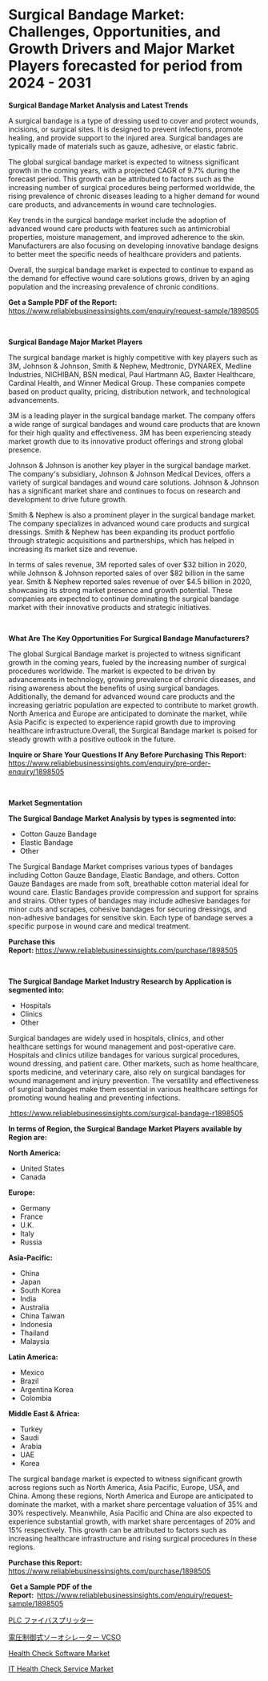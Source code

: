 <p><h1>Surgical Bandage Market: Challenges, Opportunities, and Growth Drivers and Major Market Players forecasted for period from 2024 - 2031</h1></p><p><strong>Surgical Bandage Market Analysis and Latest Trends</strong></p>
<p><p>A surgical bandage is a type of dressing used to cover and protect wounds, incisions, or surgical sites. It is designed to prevent infections, promote healing, and provide support to the injured area. Surgical bandages are typically made of materials such as gauze, adhesive, or elastic fabric.</p><p>The global surgical bandage market is expected to witness significant growth in the coming years, with a projected CAGR of 9.7% during the forecast period. This growth can be attributed to factors such as the increasing number of surgical procedures being performed worldwide, the rising prevalence of chronic diseases leading to a higher demand for wound care products, and advancements in wound care technologies.</p><p>Key trends in the surgical bandage market include the adoption of advanced wound care products with features such as antimicrobial properties, moisture management, and improved adherence to the skin. Manufacturers are also focusing on developing innovative bandage designs to better meet the specific needs of healthcare providers and patients.</p><p>Overall, the surgical bandage market is expected to continue to expand as the demand for effective wound care solutions grows, driven by an aging population and the increasing prevalence of chronic conditions.</p></p>
<p><strong>Get a Sample PDF of the Report:&nbsp;</strong> <a href="https://www.reliablebusinessinsights.com/enquiry/request-sample/1898505">https://www.reliablebusinessinsights.com/enquiry/request-sample/1898505</a></p>
<p>&nbsp;</p>
<p><strong>Surgical Bandage Major Market Players</strong></p>
<p><p>The surgical bandage market is highly competitive with key players such as 3M, Johnson & Johnson, Smith & Nephew, Medtronic, DYNAREX, Medline Industries, NICHIBAN, BSN medical, Paul Hartmann AG, Baxter Healthcare, Cardinal Health, and Winner Medical Group. These companies compete based on product quality, pricing, distribution network, and technological advancements.</p><p>3M is a leading player in the surgical bandage market. The company offers a wide range of surgical bandages and wound care products that are known for their high quality and effectiveness. 3M has been experiencing steady market growth due to its innovative product offerings and strong global presence.</p><p>Johnson & Johnson is another key player in the surgical bandage market. The company's subsidiary, Johnson & Johnson Medical Devices, offers a variety of surgical bandages and wound care solutions. Johnson & Johnson has a significant market share and continues to focus on research and development to drive future growth.</p><p>Smith & Nephew is also a prominent player in the surgical bandage market. The company specializes in advanced wound care products and surgical dressings. Smith & Nephew has been expanding its product portfolio through strategic acquisitions and partnerships, which has helped in increasing its market size and revenue.</p><p>In terms of sales revenue, 3M reported sales of over $32 billion in 2020, while Johnson & Johnson reported sales of over $82 billion in the same year. Smith & Nephew reported sales revenue of over $4.5 billion in 2020, showcasing its strong market presence and growth potential. These companies are expected to continue dominating the surgical bandage market with their innovative products and strategic initiatives.</p></p>
<p>&nbsp;</p>
<p><strong>What Are The Key Opportunities For Surgical Bandage Manufacturers?</strong></p>
<p><p>The global Surgical Bandage market is projected to witness significant growth in the coming years, fueled by the increasing number of surgical procedures worldwide. The market is expected to be driven by advancements in technology, growing prevalence of chronic diseases, and rising awareness about the benefits of using surgical bandages. Additionally, the demand for advanced wound care products and the increasing geriatric population are expected to contribute to market growth. North America and Europe are anticipated to dominate the market, while Asia Pacific is expected to experience rapid growth due to improving healthcare infrastructure.Overall, the Surgical Bandage market is poised for steady growth with a positive outlook in the future.</p></p>
<p><strong>Inquire or Share Your Questions If Any Before Purchasing This Report:</strong> <a href="https://www.reliablebusinessinsights.com/enquiry/pre-order-enquiry/1898505">https://www.reliablebusinessinsights.com/enquiry/pre-order-enquiry/1898505</a></p>
<p>&nbsp;</p>
<p><strong>Market Segmentation</strong></p>
<p><strong>The Surgical Bandage Market Analysis by types is segmented into:</strong></p>
<p><ul><li>Cotton Gauze Bandage</li><li>Elastic Bandage</li><li>Other</li></ul></p>
<p><p>The Surgical Bandage Market comprises various types of bandages including Cotton Gauze Bandage, Elastic Bandage, and others. Cotton Gauze Bandages are made from soft, breathable cotton material ideal for wound care. Elastic Bandages provide compression and support for sprains and strains. Other types of bandages may include adhesive bandages for minor cuts and scrapes, cohesive bandages for securing dressings, and non-adhesive bandages for sensitive skin. Each type of bandage serves a specific purpose in wound care and medical treatment.</p></p>
<p><strong>Purchase this Report:&nbsp;</strong><a href="https://www.reliablebusinessinsights.com/purchase/1898505">https://www.reliablebusinessinsights.com/purchase/1898505</a></p>
<p>&nbsp;</p>
<p><strong>The Surgical Bandage Market Industry Research by Application is segmented into:</strong></p>
<p><ul><li>Hospitals</li><li>Clinics</li><li>Other</li></ul></p>
<p><p>Surgical bandages are widely used in hospitals, clinics, and other healthcare settings for wound management and post-operative care. Hospitals and clinics utilize bandages for various surgical procedures, wound dressing, and patient care. Other markets, such as home healthcare, sports medicine, and veterinary care, also rely on surgical bandages for wound management and injury prevention. The versatility and effectiveness of surgical bandages make them essential in various healthcare settings for promoting wound healing and preventing infections.</p></p>
<p><a href="https://www.reliablebusinessinsights.com/surgical-bandage-r1898505">&nbsp;https://www.reliablebusinessinsights.com/surgical-bandage-r1898505</a></p>
<p><strong>In terms of Region, the Surgical Bandage Market Players available by Region are:</strong></p>
<p>
    <p> <strong> North America: </strong>
        <ul>
            <li>United States</li>
            <li>Canada</li>
        </ul>
        </p> 
    <p> <strong> Europe: </strong>
        <ul>
            <li>Germany</li>
            <li>France</li>
            <li>U.K.</li>
            <li>Italy</li>
            <li>Russia</li>
        </ul>
        </p> 
    <p> <strong> Asia-Pacific: </strong>
        <ul>
            <li>China</li>
            <li>Japan</li>
            <li>South Korea</li>
            <li>India</li>
            <li>Australia</li>
            <li>China Taiwan</li>
            <li>Indonesia</li>
            <li>Thailand</li>
            <li>Malaysia</li>
        </ul>
        </p> 
    <p> <strong> Latin America: </strong>
        <ul>
            <li>Mexico</li>
            <li>Brazil</li>
            <li>Argentina Korea</li>
            <li>Colombia</li>
        </ul>
        </p> 
    <p> <strong> Middle East & Africa: </strong>
        <ul>
            <li>Turkey</li>
            <li>Saudi</li>
            <li>Arabia</li>
            <li>UAE</li>
            <li>Korea</li>
        </ul>
    </p>
    </p>
<p><p>The surgical bandage market is expected to witness significant growth across regions such as North America, Asia Pacific, Europe, USA, and China. Among these regions, North America and Europe are anticipated to dominate the market, with a market share percentage valuation of 35% and 30% respectively. Meanwhile, Asia Pacific and China are also expected to experience substantial growth, with market share percentages of 20% and 15% respectively. This growth can be attributed to factors such as increasing healthcare infrastructure and rising surgical procedures in these regions.</p></p>
<p><strong>Purchase this Report: </strong><a href="https://www.reliablebusinessinsights.com/purchase/1898505">https://www.reliablebusinessinsights.com/purchase/1898505</a></p>
<p>&nbsp;<strong>Get a Sample PDF of the Report:&nbsp;&nbsp;</strong><a href="https://www.reliablebusinessinsights.com/enquiry/request-sample/1898505">https://www.reliablebusinessinsights.com/enquiry/request-sample/1898505</a></p>
<p><strong></strong></p>
<p><p><a href="https://github.com/dawson566/Market-Research-Report-List-2/blob/main/6500612177305.md">PLC ファイバスプリッター</a></p><p><a href="https://github.com/DeonBoer2023/Market-Research-Report-List-2/blob/main/4258951177306.md">電圧制御式ソーオシレーター VCSO</a></p><p><a href="https://github.com/Krdamani25/Market-Research-Report-List-1/blob/main/health-check-software-market.md">Health Check Software Market</a></p><p><a href="https://github.com/lbird53714/Market-Research-Report-List-5/blob/main/it-health-check-service-market.md">IT Health Check Service Market</a></p></p>